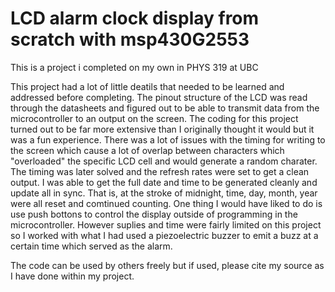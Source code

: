 # LCD alarm clock display from scratch with msp430G2553
This is a project i completed on my own in PHYS 319 at UBC

This project had a lot of little deatils that needed to be learned and addressed before completing.  The pinout structure of the LCD was read through the datasheets and figured out to be able to transmit data from the microcontroller to an output on the screen. The coding for this project turned out to be far more extensive than I originally thought it would but it was a fun experience. There was a lot of issues with the timing for writing to the screen which cause a lot of overlap between characters which "overloaded" the specific LCD cell and would generate a random charater.  The timing was later solved and the refresh rates were set to get a clean output.  I was able to get the full date and time to be generated cleanly and update all in sync.  That is, at the stroke of midnight, time, day, month, year were all reset and comtinued counting.  One thing I would have liked to do is use push bottons to control the display outside of programming in the microcontroller.  However suplies and time were fairly limited on this project so I worked with what I had used a piezoelectric buzzer to emit a buzz at a certain time which served as the alarm.

The code can be used by others freely but if used, please cite my source as I have done within my project.
